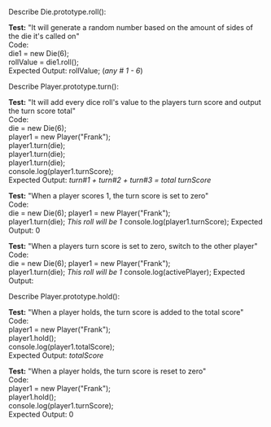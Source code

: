 Describe Die.prototype.roll():

**Test:** "It will generate a random number based on the amount of sides of the die it's called on"  
Code:  
die1 = new Die(6);  
rollValue = die1.roll();  
Expected Output: rollValue; (_any # 1 - 6_) 

Describe Player.prototype.turn():

**Test:** "It will add every dice roll's value to the players turn score and output the turn score total"  
Code:  
die = new Die(6);  
player1 = new Player("Frank");  
player1.turn(die);  
player1.turn(die);  
player1.turn(die);  
console.log(player1.turnScore);     
Expected Output: _turn#1 + turn#2 + turn#3 = total turnScore_

**Test:** "When a player scores 1, the turn score is set to zero"  
Code:  
die = new Die(6); 
player1 = new Player("Frank");    
player1.turn(die); _This roll will be 1_ 
console.log(player1.turnScore);
Expected Output: 0  

**Test:** "When a players turn score is set to zero, switch to the other player"  
Code:  
die = new Die(6); 
player1 = new Player("Frank");    
player1.turn(die); _This roll will be 1_ 
console.log(activePlayer);
Expected Output: 


Describe Player.prototype.hold():

**Test:** "When a player holds, the turn score is added to the total score"  
Code:  
player1 = new Player("Frank");  
player1.hold();  
console.log(player1.totalScore);  
Expected Output: _totalScore_  

**Test:** "When a player holds, the turn score is reset to zero"  
Code:  
player1 = new Player("Frank");  
player1.hold();  
console.log(player1.turnScore);  
Expected Output: 0 